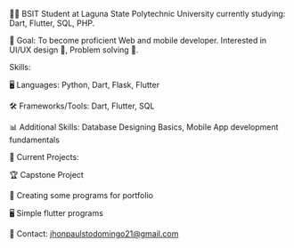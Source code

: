 👨‍💻 BSIT Student at Laguna State Polytechnic University currently studying: Dart, Flutter, SQL, PHP.

🎯 Goal: To become proficient Web and mobile developer. Interested in UI/UX design 🎨, Problem solving 🧩.

Skills:

🖥️ Languages: Python, Dart, Flask, Flutter

🛠️ Frameworks/Tools: Dart, Flutter, SQL

📊 Additional Skills: Database Designing Basics, Mobile App development fundamentals

🚀 Current Projects:

🏆 Capstone Project

📱 Creating some programs for portfolio

🖥️ Simple flutter programs

📧 Contact: jhonpaulstodomingo21@gmail.com
